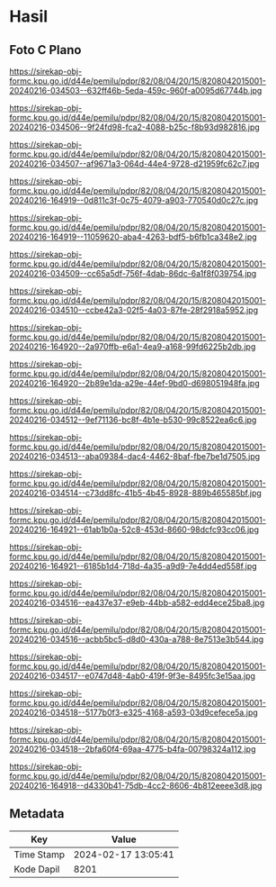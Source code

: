 # Hasil

## Foto C Plano

https://sirekap-obj-formc.kpu.go.id/d44e/pemilu/pdpr/82/08/04/20/15/8208042015001-20240216-034503--632ff46b-5eda-459c-960f-a0095d67744b.jpg

https://sirekap-obj-formc.kpu.go.id/d44e/pemilu/pdpr/82/08/04/20/15/8208042015001-20240216-034506--9f24fd98-fca2-4088-b25c-f8b93d982816.jpg

https://sirekap-obj-formc.kpu.go.id/d44e/pemilu/pdpr/82/08/04/20/15/8208042015001-20240216-034507--af9671a3-064d-44e4-9728-d21959fc62c7.jpg

https://sirekap-obj-formc.kpu.go.id/d44e/pemilu/pdpr/82/08/04/20/15/8208042015001-20240216-164919--0d811c3f-0c75-4079-a903-770540d0c27c.jpg

https://sirekap-obj-formc.kpu.go.id/d44e/pemilu/pdpr/82/08/04/20/15/8208042015001-20240216-164919--11059620-aba4-4263-bdf5-b6fb1ca348e2.jpg

https://sirekap-obj-formc.kpu.go.id/d44e/pemilu/pdpr/82/08/04/20/15/8208042015001-20240216-034509--cc65a5df-756f-4dab-86dc-6a1f8f039754.jpg

https://sirekap-obj-formc.kpu.go.id/d44e/pemilu/pdpr/82/08/04/20/15/8208042015001-20240216-034510--ccbe42a3-02f5-4a03-87fe-28f2918a5952.jpg

https://sirekap-obj-formc.kpu.go.id/d44e/pemilu/pdpr/82/08/04/20/15/8208042015001-20240216-164920--2a970ffb-e6a1-4ea9-a168-99fd6225b2db.jpg

https://sirekap-obj-formc.kpu.go.id/d44e/pemilu/pdpr/82/08/04/20/15/8208042015001-20240216-164920--2b89e1da-a29e-44ef-9bd0-d698051948fa.jpg

https://sirekap-obj-formc.kpu.go.id/d44e/pemilu/pdpr/82/08/04/20/15/8208042015001-20240216-034512--9ef71136-bc8f-4b1e-b530-99c8522ea6c6.jpg

https://sirekap-obj-formc.kpu.go.id/d44e/pemilu/pdpr/82/08/04/20/15/8208042015001-20240216-034513--aba09384-dac4-4462-8baf-fbe7be1d7505.jpg

https://sirekap-obj-formc.kpu.go.id/d44e/pemilu/pdpr/82/08/04/20/15/8208042015001-20240216-034514--c73dd8fc-41b5-4b45-8928-889b465585bf.jpg

https://sirekap-obj-formc.kpu.go.id/d44e/pemilu/pdpr/82/08/04/20/15/8208042015001-20240216-164921--61ab1b0a-52c8-453d-8660-98dcfc93cc06.jpg

https://sirekap-obj-formc.kpu.go.id/d44e/pemilu/pdpr/82/08/04/20/15/8208042015001-20240216-164921--6185b1d4-718d-4a35-a9d9-7e4dd4ed558f.jpg

https://sirekap-obj-formc.kpu.go.id/d44e/pemilu/pdpr/82/08/04/20/15/8208042015001-20240216-034516--ea437e37-e9eb-44bb-a582-edd4ece25ba8.jpg

https://sirekap-obj-formc.kpu.go.id/d44e/pemilu/pdpr/82/08/04/20/15/8208042015001-20240216-034516--acbb5bc5-d8d0-430a-a788-8e7513e3b544.jpg

https://sirekap-obj-formc.kpu.go.id/d44e/pemilu/pdpr/82/08/04/20/15/8208042015001-20240216-034517--e0747d48-4ab0-419f-9f3e-8495fc3e15aa.jpg

https://sirekap-obj-formc.kpu.go.id/d44e/pemilu/pdpr/82/08/04/20/15/8208042015001-20240216-034518--5177b0f3-e325-4168-a593-03d9cefece5a.jpg

https://sirekap-obj-formc.kpu.go.id/d44e/pemilu/pdpr/82/08/04/20/15/8208042015001-20240216-034518--2bfa60f4-69aa-4775-b4fa-00798324a112.jpg

https://sirekap-obj-formc.kpu.go.id/d44e/pemilu/pdpr/82/08/04/20/15/8208042015001-20240216-164918--d4330b41-75db-4cc2-8606-4b812eeee3d8.jpg


## Metadata

| Key        | Value               |
| ---------- | ------------------- |
| Time Stamp | 2024-02-17 13:05:41 |
| Kode Dapil | 8201                |



